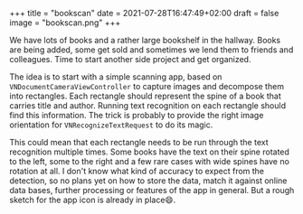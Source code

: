+++
title = "bookscan"
date =  2021-07-28T16:47:49+02:00
draft = false
image = "bookscan.png"
+++

We have lots of books and a rather large bookshelf in the hallway. Books are being added, some get sold and sometimes we lend them to friends and colleagues. 
Time to start another side project and get organized.
<!-- more --> 
The idea is to start with a simple scanning app, based on `VNDocumentCameraViewController` to capture images and decompose them into rectangles. Each rectangle should represent the spine of a book that carries title and author. Running text recognition on each rectangle should find this information. The trick is probably to provide the right image orientation for `VNRecognizeTextRequest` to do its magic.

This could mean that each rectangle needs to be run through the text recognition multiple times. Some books have the text on their spine rotated to the left, some to the right and a few rare cases with wide spines have no rotation at all. I don't know what kind of accuracy to expect from the detection, so no plans yet on how to store the data, match it against online data bases, further processing or features of the app in general. But a rough sketch for the app icon is already in place:smile:.

